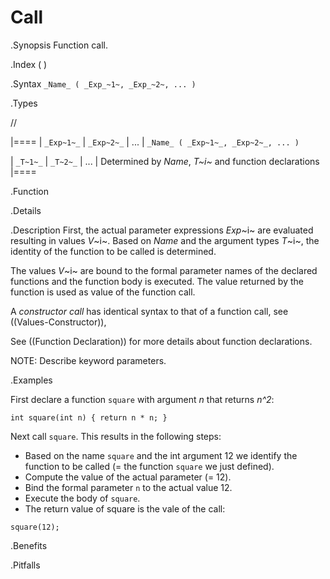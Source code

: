 # Call

.Synopsis
Function call.

.Index
( )

.Syntax
`_Name_ ( _Exp_~1~, _Exp_~2~, ... )`

.Types

//

|====
| `_Exp~1~_`  | `_Exp~2~_` | ... | `_Name_ ( _Exp~1~_, _Exp~2~_, ... )` 

| `_T~1~_`    | `_T~2~_`   | ... | Determined by _Name_, _T~i~_ and function declarations 
|====

.Function

.Details

.Description
First, the actual parameter expressions _Exp_~i~ are evaluated resulting in values _V_~i~.
Based on _Name_ and the argument types _T_~i~, the identity of the function to be called is determined.

The values _V_~i~ are bound to the formal parameter names of the 
declared functions and the function body is executed.
The value returned by the function is used as value of the function call.


A _constructor call_ has identical syntax to that of a function call, see ((Values-Constructor)),

See ((Function Declaration)) for more details about function declarations.

NOTE: Describe keyword parameters.

.Examples

First declare a function `square` with argument _n_ that returns _n^2_:
```rascal-shell,continue
int square(int n) { return n * n; }
```

Next call `square`. This results in the following steps:

* Based on the name `square` and the int argument 12 we identify the function to be called
  (= the function `square` we just defined).
* Compute the value of the actual parameter (= 12).
* Bind the formal parameter `n` to the actual value 12.
* Execute the body of `square`.
* The return value of square is the vale of the call:

```rascal-shell,continue
square(12);
```

.Benefits

.Pitfalls


